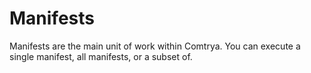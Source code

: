 # Manifests

Manifests are the main unit of work within Comtrya. You can execute a single manifest, all manifests, or a subset of.
